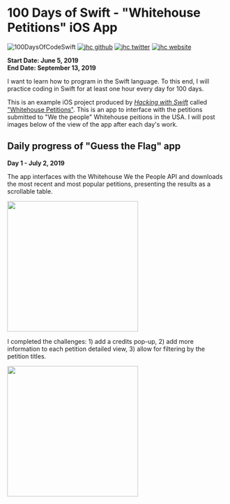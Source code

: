 # 100 Days of Swift - "Whitehouse Petitions" iOS App

![100DaysOfCodeSwift](https://img.shields.io/badge/100DaysOfCode-Swift-FA7343.svg?style=flat&logo=swift)
[![jhc github](https://img.shields.io/badge/GitHub-jhrcook-lightgrey.svg?style=flat&logo=github)](https://github.com/jhrcook)
[![jhc twitter](https://img.shields.io/badge/Twitter-JoshDoesaThing-00aced.svg?style=flat&logo=twitter)](https://twitter.com/JoshDoesa)
[![jhc website](https://img.shields.io/badge/Website-JoshDoesaThing-5087B2.svg?style=flat&logo=telegram)](https://www.joshdoesathing.com)

**Start Date: June 5, 2019  
End Date: September 13, 2019**

I want to learn how to program in the Swift language. To this end, I will practice coding in Swift for at least one hour every day for 100 days.

This is an example iOS project produced by [*Hacking with Swift*](https://www.hackingwithswift.com/read) called ["Whitehouse Petitions"](https://www.hackingwithswift.com/read/7/overview). This is an app to interface with the petitions submitted to "We the people" Whitehouse peitions in the USA. I will post images below of the view of the app after each day's work.

## Daily progress of "Guess the Flag" app

**Day 1 - July 2, 2019**

The app interfaces with the Whitehouse We the People API and downloads the most recent and most popular petitions, presenting the results as a scrollable table.

<img src="progress_screenshots/Jul-02-2019 11-55-02.gif" width="300"/>

I completed the challenges: 1) add a credits pop-up, 2) add more information to each petition detailed view, 3) allow for filtering by the petition titles.

<img src="progress_screenshots/Jul-02-2019 15-57-54.gif" width="300"/>

